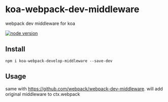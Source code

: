 # koa-webpack-dev-middleware

webpack dev middleware for koa

[![node version][node-image]][node-url]


[node-image]: https://img.shields.io/badge/node.js-%3E=_7.6.0-green.svg?style=flat-square
[node-url]: http://nodejs.org/download/


## Install

```
npm i koa-webpack-develop-middleware --save-dev
```

## Usage

same with https://github.com/webpack/webpack-dev-middleware. will add original middleware to ctx.webpack

